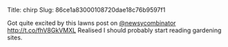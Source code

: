 Title: chirp
Slug: 86ce1a83000108720dae18c76b9597f1

Got quite excited by this lawns post on <a href="http://twitter.com/newsycombinator">@newsycombinator</a> <a href="http://t.co/fhV8GkVMXL">http://t.co/fhV8GkVMXL</a> Realised I should probably start reading gardening sites.
